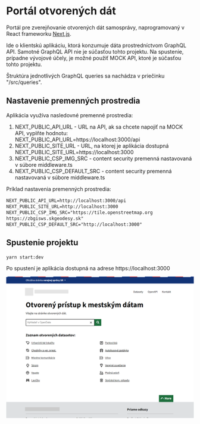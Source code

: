 # Portál otvorených dát

Portál pre zverejňovanie otvorených dát samosprávy, naprogramovaný v React frameworku [Next.js](https://nextjs.org/).

Ide o klientskú aplikáciu, ktorá konzumuje dáta prostredníctvom GraphQL API. Samotné GraphQL API nie je súčasťou tohto projektu.
Na spustenie, prípadne vývojové účely, je možné použiť MOCK API, ktoré je súčasťou tohto projektu.

Štruktúra jednotlivých GraphQL queries sa nachádza v priečinku "/src/queries".

## Nastavenie premenných prostredia

Aplikácia využíva nasledovné premenné prostredia:

1. NEXT_PUBLIC_API_URL - URL na API, ak sa chcete napojiť na MOCK API, vyplňte hodnotu:
   NEXT_PUBLIC_API_URL=https://localhost:3000/api
2. NEXT_PUBLIC_SITE_URL - URL, na ktorej je aplikácia dostupná
   NEXT_PUBLIC_SITE_URL=https://localhost:3000
3. NEXT_PUBLIC_CSP_IMG_SRC - content security premenná nastavovaná v súbore middleware.ts
4. NEXT_PUBLIC_CSP_DEFAULT_SRC - content security premenná nastavovaná v súbore middleware.ts

Príklad nastavenia premenných prostredia:

```env
NEXT_PUBLIC_API_URL=http://localhost:3000/api
NEXT_PUBLIC_SITE_URL=http://localhost:3000
NEXT_PUBLIC_CSP_IMG_SRC="https://tile.openstreetmap.org https://zbgisws.skgeodesy.sk"
NEXT_PUBLIC_CSP_DEFAULT_SRC="http://localhost:3000"
```

## Spustenie projektu

```bash
yarn start:dev
```

Po spustení je aplikácia dostupná na adrese https://localhost:3000

![Alt text](public/opendata-portal.png?raw=true "portal")
